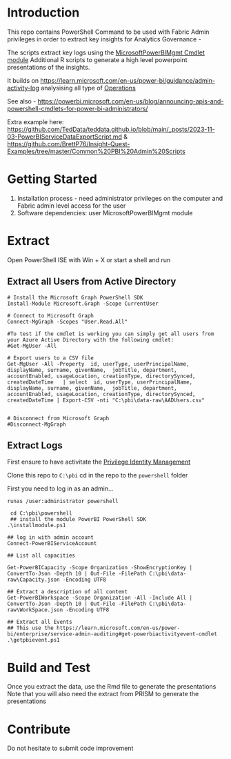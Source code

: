 # Introduction 

This repo contains PowerShell Command to be used with Fabric Admin privileges in order to extract key insights for Analytics Governance -

The scripts extract key logs using the [ MicrosoftPowerBIMgmt  Cmdlet module](https://learn.microsoft.com/en-us/powershell/power-bi/overview?view=powerbi-ps)
Additional R scripts to generate a high level powerpoint presentations of the insights.

It builds on https://learn.microsoft.com/en-us/power-bi/guidance/admin-activity-log analysising all type of [Operations](https://learn.microsoft.com/en-us/fabric/admin/operation-list)

See also - https://powerbi.microsoft.com/en-us/blog/announcing-apis-and-powershell-cmdlets-for-power-bi-administrators/ 

Extra example here: https://github.com/TedData/teddata.github.io/blob/main/_posts/2023-11-03-PowerBIServiceDataExportScript.md  & https://github.com/BrettP76/Insight-Quest-Examples/tree/master/Common%20PBI%20Admin%20Scripts


# Getting Started

1.	Installation process - need administrator privileges on the computer and Fabric admin level access for the user
2.	Software dependencies: user MicrosoftPowerBIMgmt module  
 

# Extract 


Open PowerShell ISE with Win + X or start a shell and run



## Extract all Users from Active Directory


```
# Install the Microsoft Graph PowerShell SDK
Install-Module Microsoft.Graph -Scope CurrentUser

# Connect to Microsoft Graph
Connect-MgGraph -Scopes "User.Read.All"

#To test if the cmdlet is working you can simply get all users from your Azure Active Directory with the following cmdlet:
#Get-MgUser -All

# Export users to a CSV file
Get-MgUser -All -Property  id, userType, userPrincipalName, displayName, surname, givenName,  jobTitle, department, accountEnabled, usageLocation, creationType, directorySynced, createdDateTime   | select  id, userType, userPrincipalName, displayName, surname, givenName,  jobTitle, department, accountEnabled, usageLocation, creationType, directorySynced, createdDateTime | Export-CSV -nti "C:\pbi\data-raw\AADUsers.csv" 


# Disconnect from Microsoft Graph
#Disconnect-MgGraph
```

## Extract Logs

First ensure to have activitate the [Privilege Identity Management](https://portal.azure.com/?feature.msaljs=true#view/Microsoft_Azure_PIMCommon/ActivationMenuBlade/~/aadmigratedroles/provider/aadroles)

Clone this repo to `C:\pbi`
cd in the repo to the `powershell` folder

First you need to log in as an admin...

```
runas /user:administrator powershell

```

```
 cd C:\pbi\powershell
 ## install the module PowerBI PowerShell SDK
.\installmodule.ps1

## log in with admin account
Connect-PowerBIServiceAccount

## List all capacities

Get-PowerBICapacity -Scope Organization -ShowEncryptionKey | ConvertTo-Json -Depth 10 | Out-File -FilePath C:\pbi\data-raw\Capacity.json -Encoding UTF8

## Extract a description of all content
Get-PowerBIWorkspace -Scope Organization -All -Include All | ConvertTo-Json -Depth 10 | Out-File -FilePath C:\pbi\data-raw\WorkSpace.json -Encoding UTF8

## Extract all Events
## This use the https://learn.microsoft.com/en-us/power-bi/enterprise/service-admin-auditing#get-powerbiactivityevent-cmdlet 
.\getpbievent.ps1

```


# Build and Test

Once you extract the data, use the Rmd file to generate the presentations
Note that you will also need the extract from PRISM to generate the presentations



# Contribute

Do not hesitate to submit code improvement
